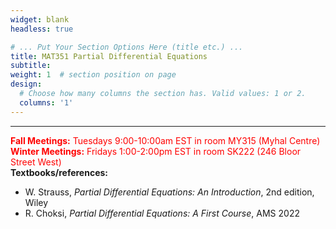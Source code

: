 ```yaml
---
widget: blank
headless: true

# ... Put Your Section Options Here (title etc.) ...
title: MAT351 Partial Differential Equations
subtitle: 
weight: 1  # section position on page
design:
  # Choose how many columns the section has. Valid values: 1 or 2.
  columns: '1'
---
```


     
---
<span style="color:red">**Fall Meetings:** Tuesdays 9:00-10:00am EST in room MY315 (Myhal Centre)</span><br>
<span style="color:red">**Winter Meetings:** Fridays 1:00-2:00pm EST in room SK222 (246 Bloor Street West)</span><br>
**Textbooks/references:**
- W. Strauss, *Partial Differential Equations: An Introduction*, 2nd edition, Wiley
- R. Choksi, *Partial Differential Equations: A First Course*, AMS 2022

